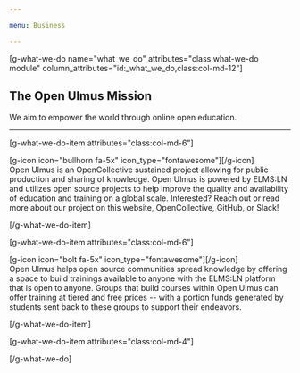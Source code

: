 ```yaml
---

menu: Business

---
```



[g-what-we-do name="what_we_do" attributes="class:what-we-do module" column_attributes="id:_what_we_do,class:col-md-12"]

## The Open Ulmus Mission
We aim to empower the world through online open education.
___

[g-what-we-do-item attributes="class:col-md-6"]

<div class="item-icon">
[g-icon icon="bullhorn fa-5x" icon_type="fontawesome"][/g-icon]
</div>
Open Ulmus is an OpenCollective sustained project allowing for  public production and sharing of knowledge. Open Ulmus is powered by ELMS:LN and utilizes open source projects to help improve the quality and availability of education and training on a global scale. Interested? Reach out or read more about our project on this website, OpenCollective, GitHub, or Slack!

[/g-what-we-do-item]

[g-what-we-do-item attributes="class:col-md-6"]
<div class="item-icon">
[g-icon icon="bolt fa-5x" icon_type="fontawesome"][/g-icon]
</div>
Open Ulmus helps open source communities spread knowledge by offering a space to build trainings available to anyone with the ELMS:LN platform that is open to anyone. Groups that build courses within Open Ulmus can offer training at tiered and free prices -- with a portion funds generated by students sent back to these groups to support their endeavors.

[/g-what-we-do-item]

[g-what-we-do-item attributes="class:col-md-4"]

[/g-what-we-do]